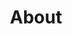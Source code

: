 ---
layout: page
title: About
permalink: "/about/"
image: assets/img/aboutbg.jpg
imagealign: "tops_hero_align_50_100"
overlay: "opacity-80"
---